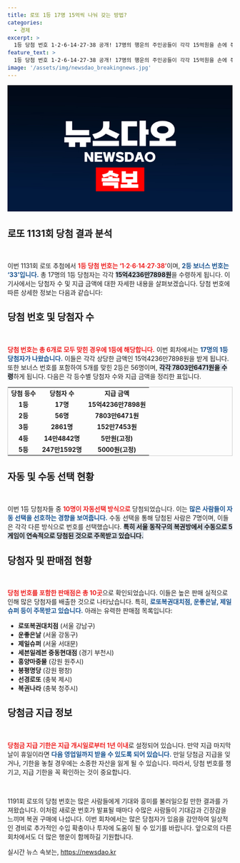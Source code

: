 ```yaml
---
title: 로또 1등 17명 15억씩 나눠 갖는 방법?
categories:
  - 경제
excerpt: >
  1등 당첨 번호 1·2·6·14·27·38 공개! 17명의 행운의 주인공들이 각각 15억원을 손에 쥐고, 2등은 56명에게 7800만원이 주어진다. 로또의 매력 속으로 들어가 보세요!
feature_text: >
  1등 당첨 번호 1·2·6·14·27·38 공개! 17명의 행운의 주인공들이 각각 15억원을 손에 쥐고, 2등은 56명에게 7800만원이 주어진다. 로또의 매력 속으로 들어가 보세요!
image: '/assets/img/newsdao_breakingnews.jpg'
---
```


<p><img src="/assets/img/newsdao_breakingnews.jpg" alt="ontimetimes 속보" /></p>

<h2 data-ke-size="size26">로또 1131회 당첨 결과 분석</h2>

<p data-ke-size="size16">&nbsp;</p>

<p>이번 1131회 로또 추첨에서 <b><span style="color: #ee2323;">1등 당첨 번호는 ‘1·2·6·14·27·38’</span></b>이며, <b><span style="color: #1a5490;">2등 보너스 번호는 ‘33’입니다.</span></b> 총 17명의 1등 당첨자는 각각 <b><span style="background-color: #21538527;">15억4236만7898원</span></b>을 수령하게 됩니다. 이 기사에서는 당첨자 수 및 지급 금액에 대한 자세한 내용을 살펴보겠습니다. 당첨 번호에 따른 상세한 정보는 다음과 같습니다:</p></p>

<h2 data-ke-size="size26">당첨 번호 및 당첨자 수</h2>

<p data-ke-size="size16">&nbsp;</p>

<p><b><span style="color: #ee2323;">당첨 번호는 총 6개로 모두 맞힌 경우에 1등에 해당합니다.</span></b> 이번 회차에서는 <b><span style="color: #1a5490;">17명의 1등 당첨자가 나왔습니다.</span></b> 이들은 각각 상당한 금액인 15억4236만7898원을 받게 됩니다. 또한 보너스 번호를 포함하여 5개를 맞힌 2등은 56명이며, <b><span style="background-color: #21538527;">각각 7803만6471원을 수령</span></b>하게 됩니다. 다음은 각 등수별 당첨자 수와 지급 금액을 정리한 표입니다.</p>

<table style="border: 1px solid #ccc; width: 100%;">
    <tr>
        <td style="text-align: center; height: 17px;"><b>당첨 등수</b></td>
        <td style="text-align: center; height: 17px;"><b>당첨자 수</b></td>
        <td style="text-align: center; height: 17px;"><b>지급 금액</b></td>
    </tr>
    <tr>
        <td style="text-align: center; height: 17px;"><b>1등</b></td>
        <td style="text-align: center; height: 17px;"><b>17명</b></td>
        <td style="text-align: center; height: 17px;"><b>15억4236만7898원</b></td>
    </tr>
    <tr>
        <td style="text-align: center; height: 17px;"><b>2등</b></td>
        <td style="text-align: center; height: 17px;"><b>56명</b></td>
        <td style="text-align: center; height: 17px;"><b>7803만6471원</b></td>
    </tr>
    <tr>
        <td style="text-align: center; height: 17px;"><b>3등</b></td>
        <td style="text-align: center; height: 17px;"><b>2861명</b></td>
        <td style="text-align: center; height: 17px;"><b>152만7453원</b></td>
    </tr>
    <tr>
        <td style="text-align: center; height: 17px;"><b>4등</b></td>
        <td style="text-align: center; height: 17px;"><b>14만4842명</b></td>
        <td style="text-align: center; height: 17px;"><b>5만원(고정)</b></td>
    </tr>
    <tr>
        <td style="text-align: center; height: 17px;"><b>5등</b></td>
        <td style="text-align: center; height: 17px;"><b>247만1592명</b></td>
        <td style="text-align: center; height: 17px;"><b>5000원(고정)</b></td>
    </tr>
</table>

<h2 data-ke-size="size26">자동 및 수동 선택 현황</h2>

<p data-ke-size="size16">&nbsp;</p>

<p>이번 1등 당첨자들 중 <b><span style="color: #ee2323;">10명이 자동선택 방식으로</span></b> 당첨되었습니다. 이는 <b><span style="color: #1a5490;">많은 사람들이 자동 선택을 선호하는 경향을 보여줍니다.</span></b> 수동 선택을 통해 당첨된 사람은 7명이며, 이들은 각각 다른 방식으로 번호를 선택했습니다. <b><span style="background-color: #21538527;">특히 서울 동작구의 복권방에서 수동으로 5게임이 연속적으로 당첨된 것으로 주목받고 있습니다.</span></b></p>

<h2 data-ke-size="size26">당첨자 및 판매점 현황</h2>

<p data-ke-size="size16">&nbsp;</p>

<p><b><span style="color: #ee2323;">당첨 번호를 포함한 판매점은 총 10곳</span></b>으로 확인되었습니다. 이들은 높은 판매 실적으로 인해 많은 당첨자를 배출한 것으로 나타났습니다. 특히, <b><span style="color: #1a5490;">로또복권대치점, 운좋은날, 제일슈퍼 등이 주목받고 있습니다.</span></b> 아래는 유력한 판매점 목록입니다:</p>

<ul>
    <li><b>로또복권대치점</b> (서울 강남구)</li>
    <li><b>운좋은날</b> (서울 강동구)</li>
    <li><b>제일슈퍼</b> (서울 서대문)</li>
    <li><b>세븐일레븐 중동현대점</b> (경기 부천시)</li>
    <li><b>흥양마중물</b> (강원 원주시)</li>
    <li><b>봉평명당</b> (강원 평창)</li>
    <li><b>선경로또</b> (충북 제시)</li>
    <li><b>복권나라</b> (충북 청주시)</li>
</ul>

<h2 data-ke-size="size26">당첨금 지급 정보</h2>

<p data-ke-size="size16">&nbsp;</p>

<p><b><span style="color: #ee2323;">당첨금 지급 기한은 지급 개시일로부터 1년 이내</span></b>로 설정되어 있습니다. 만약 지급 마지막 날이 휴일이라면 <b><span style="color: #1a5490;">다음 영업일까지 받을 수 있도록 되어 있습니다.</span></b> 만일 당첨금 지급을 잊거나, 기한을 놓칠 경우에는 소중한 자산을 잃게 될 수 있습니다. 따라서, 당첨 번호를 챙기고, 지급 기한을 꼭 확인하는 것이 중요합니다.</p>

<p data-ke-size="size16">&nbsp;</p>

<p>1191회 로또의 당첨 번호는 많은 사람들에게 기대와 흥미를 불러일으킬 만한 결과를 가져왔습니다. 이처럼 새로운 번호가 발표될 때마다 수많은 사람들이 기대감과 긴장감을 느끼며 복권 구매에 나섭니다. 이번 회차에서는 많은 당첨자가 있음을 감안하여 일상적인 경비로 추가적인 수입 확충이나 투자에 도움이 될 수 있기를 바랍니다. 앞으로의 다른 회차에서도 더 많은 행운이 함께하길 기원합니다.</p>
실시간 뉴스 속보는, <a href="https://newsdao.kr" rel="dofollow">https://newsdao.kr</a>


